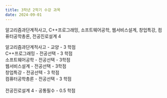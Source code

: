 ```yaml
---
title: 3학년 2학기 수강 과목
date: 2024-09-01
---
```


알고리즘과단계적사고, C++프로그래밍, 소프트웨어공학, 웹서비스설계, 창업특강, 컴퓨터공학총론, 전공진로설계 4

<!--more-->
알고리즘과단계적사고 - 교양 - 3 학점<br>
C++프로그래밍 - 전공선택 - 3 학점<br>
소프트웨어공학 - 전공선택 - 3학점<br>
웹서비스설계 - 전공선택 - 3학점<br>
창업특강 - 전공선텍 - 3 학점<br>
컴퓨터공학총론 - 전공선택 - 3 학점<br>  
전공진로설계 4 - 공통필수 - 0.5 학점<br>  